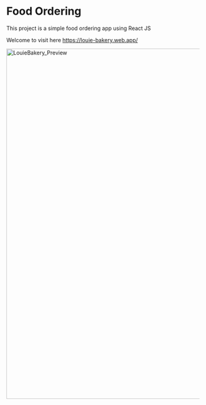 # Food Ordering
This project is a simple food ordering app using React JS 

Welcome to visit here
https://louie-bakery.web.app/

<img width="916" alt="LouieBakery_Preview" src="https://user-images.githubusercontent.com/42802168/174473115-6b7c4c62-ac1f-47ff-95d7-cf833d89f42a.png">


